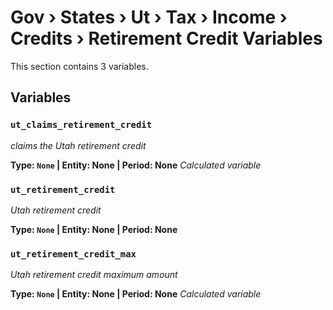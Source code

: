 # Gov › States › Ut › Tax › Income › Credits › Retirement Credit Variables

This section contains 3 variables.

## Variables

### `ut_claims_retirement_credit`
*claims the Utah retirement credit*

**Type: `None` | Entity: None | Period: None**
*Calculated variable*

### `ut_retirement_credit`
*Utah retirement credit*

**Type: `None` | Entity: None | Period: None**

### `ut_retirement_credit_max`
*Utah retirement credit maximum amount*

**Type: `None` | Entity: None | Period: None**
*Calculated variable*
